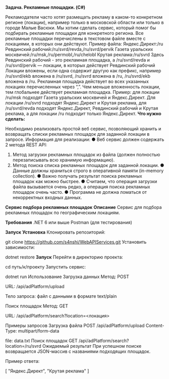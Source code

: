 **Задача. Рекламные площадки. (C#)**

Рекламодатели часто хотят размещать рекламу в каком-то конкретном регионе
(локации), например только в московской области или только в городе Малые Васюки.
Мы хотим сделать сервис, который помог бы подбирать рекламные площадки для
конкретного региона.
Все рекламные площадки перечислены в текстовом файле вместе с локациями, в
которых они действуют.
Пример файла:
Яндекс.Директ:/ru
Ревдинский рабочий:/ru/svrd/revda,/ru/svrd/pervik
Газета уральских москвичей:/ru/msk,/ru/permobl,/ru/chelobl
Крутая реклама:/ru/svrd
Здесь Ревдинский рабочий - это рекламная площадка, a /ru/svrd/revda и
/ru/svrd/pervik — локации, в которых действует Ревдинский рабочий
Локации вложены, если одна содержит другую как префикс, например /ru/svrd/ekb
вложена в /ru/svrd, /ru/svrd вложена в /ru, /ru/svrd/ekb вложена в /ru.
Рекламная площадка действует во всех указанных локациях перечисленных через “,”.
Чем меньше вложенность локации, тем глобальнее действует рекламная площадка.
Пример: для локации /ru/msk подходят Газета уральских москвичей и Яндекс.Директ.
Для локации /ru/svrd подходят Яндекс.Директ и Крутая реклама, для /ru/svrd/revda
подходят Яндекс.Директ, Ревдинский рабочий и Крутая реклама, а для локации /ru
подходит только Яндекс.Директ.
**Что нужно сделать:**

Необходимо реализовать простой веб сервис, позволяющий хранить и возвращать
списки рекламных площадок для заданной локации в запросе.
Информация для реализации:
● Веб сервис должен содержать 2 метода REST API:
1. Метод загрузки рекламных площадок из файла (должен полностью
перезаписывать всю хранимую информацию).
2. Метод поиска списка рекламных площадок для заданной локации.
● Данные должны храниться строго в оперативной памяти (in-memory collection).
● Важно получать результат поиска рекламных площадок как можно быстрее.
● Считаем, что операция загрузки файла вызывается очень редко, а операция
поиска рекламных площадок очень часто.
● Программа не должна ломаться от некорректных входных данных.

**Сервис подбора рекламных площадок**
**Описание**
Сервис для подбора рекламных площадок по географическим локациям.

**Требования**
.NET 6 или выше
Postman (для тестирования)

**Запуск**
**Установка**
Клонировать репозиторий:

git clone https://github.com/s4nshi/WebAPIServices.git
Установить зависимости:

dotnet restore
**Запуск**
Перейти в директорию проекта:

cd путь/к/проекту
Запустить сервис:

dotnet run
Использование
Загрузка данных
Метод: POST

URL: /api/adPlatform/upload

Тело запроса: файл с данными в формате text/plain

Поиск площадок
Метод: GET

URL: /api/adPlatform/search?location=<локация>

Примеры запросов
Загрузка файла
POST /api/adPlatform/upload
Content-Type: multipart/form-data

file: data.txt
Поиск площадок
GET /api/adPlatform/search?location=/ru/svrd
Ожидаемый результат
При успешном поиске возвращается JSON-массив с названиями подходящих площадок.

Пример ответа:

[
    "Яндекс.Директ",
    "Крутая реклама"
]
